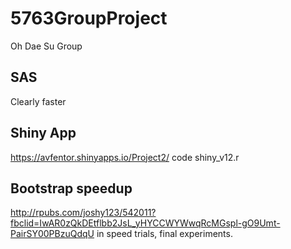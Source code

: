 # 5763GroupProject
Oh Dae Su Group
## SAS 
Clearly faster

## Shiny App 

https://avfentor.shinyapps.io/Project2/
code shiny_v12.r

## Bootstrap speedup

http://rpubs.com/joshy123/542011?fbclid=IwAR0zQkDEtflbb2JsL_yHYCCWYWwqRcMGspl-gO9Umt-PairSY00PBzuQdqU
in speed trials, final experiments. 
